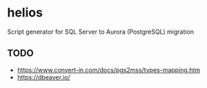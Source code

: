 # helios

Script generator for SQL Server to Aurora (PostgreSQL) migration


## TODO

* https://www.convert-in.com/docs/pgs2mss/types-mapping.htm
* https://dbeaver.io/
